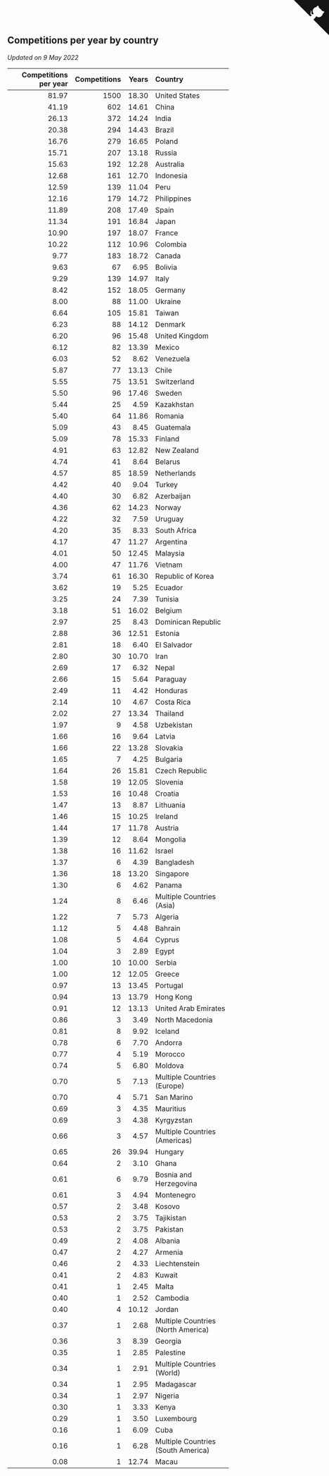 ## Competitions per year by country

*Updated on  9 May 2022*

| Competitions per year | Competitions | Years | Country |
| ---: | ---: | ---: | :--- |
| 81.97 | 1500 | 18.30 | United States |
| 41.19 | 602 | 14.61 | China |
| 26.13 | 372 | 14.24 | India |
| 20.38 | 294 | 14.43 | Brazil |
| 16.76 | 279 | 16.65 | Poland |
| 15.71 | 207 | 13.18 | Russia |
| 15.63 | 192 | 12.28 | Australia |
| 12.68 | 161 | 12.70 | Indonesia |
| 12.59 | 139 | 11.04 | Peru |
| 12.16 | 179 | 14.72 | Philippines |
| 11.89 | 208 | 17.49 | Spain |
| 11.34 | 191 | 16.84 | Japan |
| 10.90 | 197 | 18.07 | France |
| 10.22 | 112 | 10.96 | Colombia |
| 9.77 | 183 | 18.72 | Canada |
| 9.63 | 67 | 6.95 | Bolivia |
| 9.29 | 139 | 14.97 | Italy |
| 8.42 | 152 | 18.05 | Germany |
| 8.00 | 88 | 11.00 | Ukraine |
| 6.64 | 105 | 15.81 | Taiwan |
| 6.23 | 88 | 14.12 | Denmark |
| 6.20 | 96 | 15.48 | United Kingdom |
| 6.12 | 82 | 13.39 | Mexico |
| 6.03 | 52 | 8.62 | Venezuela |
| 5.87 | 77 | 13.13 | Chile |
| 5.55 | 75 | 13.51 | Switzerland |
| 5.50 | 96 | 17.46 | Sweden |
| 5.44 | 25 | 4.59 | Kazakhstan |
| 5.40 | 64 | 11.86 | Romania |
| 5.09 | 43 | 8.45 | Guatemala |
| 5.09 | 78 | 15.33 | Finland |
| 4.91 | 63 | 12.82 | New Zealand |
| 4.74 | 41 | 8.64 | Belarus |
| 4.57 | 85 | 18.59 | Netherlands |
| 4.42 | 40 | 9.04 | Turkey |
| 4.40 | 30 | 6.82 | Azerbaijan |
| 4.36 | 62 | 14.23 | Norway |
| 4.22 | 32 | 7.59 | Uruguay |
| 4.20 | 35 | 8.33 | South Africa |
| 4.17 | 47 | 11.27 | Argentina |
| 4.01 | 50 | 12.45 | Malaysia |
| 4.00 | 47 | 11.76 | Vietnam |
| 3.74 | 61 | 16.30 | Republic of Korea |
| 3.62 | 19 | 5.25 | Ecuador |
| 3.25 | 24 | 7.39 | Tunisia |
| 3.18 | 51 | 16.02 | Belgium |
| 2.97 | 25 | 8.43 | Dominican Republic |
| 2.88 | 36 | 12.51 | Estonia |
| 2.81 | 18 | 6.40 | El Salvador |
| 2.80 | 30 | 10.70 | Iran |
| 2.69 | 17 | 6.32 | Nepal |
| 2.66 | 15 | 5.64 | Paraguay |
| 2.49 | 11 | 4.42 | Honduras |
| 2.14 | 10 | 4.67 | Costa Rica |
| 2.02 | 27 | 13.34 | Thailand |
| 1.97 | 9 | 4.58 | Uzbekistan |
| 1.66 | 16 | 9.64 | Latvia |
| 1.66 | 22 | 13.28 | Slovakia |
| 1.65 | 7 | 4.25 | Bulgaria |
| 1.64 | 26 | 15.81 | Czech Republic |
| 1.58 | 19 | 12.05 | Slovenia |
| 1.53 | 16 | 10.48 | Croatia |
| 1.47 | 13 | 8.87 | Lithuania |
| 1.46 | 15 | 10.25 | Ireland |
| 1.44 | 17 | 11.78 | Austria |
| 1.39 | 12 | 8.64 | Mongolia |
| 1.38 | 16 | 11.62 | Israel |
| 1.37 | 6 | 4.39 | Bangladesh |
| 1.36 | 18 | 13.20 | Singapore |
| 1.30 | 6 | 4.62 | Panama |
| 1.24 | 8 | 6.46 | Multiple Countries (Asia) |
| 1.22 | 7 | 5.73 | Algeria |
| 1.12 | 5 | 4.48 | Bahrain |
| 1.08 | 5 | 4.64 | Cyprus |
| 1.04 | 3 | 2.89 | Egypt |
| 1.00 | 10 | 10.00 | Serbia |
| 1.00 | 12 | 12.05 | Greece |
| 0.97 | 13 | 13.45 | Portugal |
| 0.94 | 13 | 13.79 | Hong Kong |
| 0.91 | 12 | 13.13 | United Arab Emirates |
| 0.86 | 3 | 3.49 | North Macedonia |
| 0.81 | 8 | 9.92 | Iceland |
| 0.78 | 6 | 7.70 | Andorra |
| 0.77 | 4 | 5.19 | Morocco |
| 0.74 | 5 | 6.80 | Moldova |
| 0.70 | 5 | 7.13 | Multiple Countries (Europe) |
| 0.70 | 4 | 5.71 | San Marino |
| 0.69 | 3 | 4.35 | Mauritius |
| 0.69 | 3 | 4.38 | Kyrgyzstan |
| 0.66 | 3 | 4.57 | Multiple Countries (Americas) |
| 0.65 | 26 | 39.94 | Hungary |
| 0.64 | 2 | 3.10 | Ghana |
| 0.61 | 6 | 9.79 | Bosnia and Herzegovina |
| 0.61 | 3 | 4.94 | Montenegro |
| 0.57 | 2 | 3.48 | Kosovo |
| 0.53 | 2 | 3.75 | Tajikistan |
| 0.53 | 2 | 3.75 | Pakistan |
| 0.49 | 2 | 4.08 | Albania |
| 0.47 | 2 | 4.27 | Armenia |
| 0.46 | 2 | 4.33 | Liechtenstein |
| 0.41 | 2 | 4.83 | Kuwait |
| 0.41 | 1 | 2.45 | Malta |
| 0.40 | 1 | 2.52 | Cambodia |
| 0.40 | 4 | 10.12 | Jordan |
| 0.37 | 1 | 2.68 | Multiple Countries (North America) |
| 0.36 | 3 | 8.39 | Georgia |
| 0.35 | 1 | 2.85 | Palestine |
| 0.34 | 1 | 2.91 | Multiple Countries (World) |
| 0.34 | 1 | 2.95 | Madagascar |
| 0.34 | 1 | 2.97 | Nigeria |
| 0.30 | 1 | 3.33 | Kenya |
| 0.29 | 1 | 3.50 | Luxembourg |
| 0.16 | 1 | 6.09 | Cuba |
| 0.16 | 1 | 6.28 | Multiple Countries (South America) |
| 0.08 | 1 | 12.74 | Macau |


<a href="https://github.com/JustinTimeCuber/wca_statistics" class="github-corner" aria-label="View source on Github"><svg width="80" height="80" viewBox="0 0 250 250" style="fill:#151513; color:#fff; position: absolute; top: 0; border: 0; right: 0;" aria-hidden="true"><path d="M0,0 L115,115 L130,115 L142,142 L250,250 L250,0 Z"></path><path d="M128.3,109.0 C113.8,99.7 119.0,89.6 119.0,89.6 C122.0,82.7 120.5,78.6 120.5,78.6 C119.2,72.0 123.4,76.3 123.4,76.3 C127.3,80.9 125.5,87.3 125.5,87.3 C122.9,97.6 130.6,101.9 134.4,103.2" fill="currentColor" style="transform-origin: 130px 106px;" class="octo-arm"></path><path d="M115.0,115.0 C114.9,115.1 118.7,116.5 119.8,115.4 L133.7,101.6 C136.9,99.2 139.9,98.4 142.2,98.6 C133.8,88.0 127.5,74.4 143.8,58.0 C148.5,53.4 154.0,51.2 159.7,51.0 C160.3,49.4 163.2,43.6 171.4,40.1 C171.4,40.1 176.1,42.5 178.8,56.2 C183.1,58.6 187.2,61.8 190.9,65.4 C194.5,69.0 197.7,73.2 200.1,77.6 C213.8,80.2 216.3,84.9 216.3,84.9 C212.7,93.1 206.9,96.0 205.4,96.6 C205.1,102.4 203.0,107.8 198.3,112.5 C181.9,128.9 168.3,122.5 157.7,114.1 C157.9,116.9 156.7,120.9 152.7,124.9 L141.0,136.5 C139.8,137.7 141.6,141.9 141.8,141.8 Z" fill="currentColor" class="octo-body"></path></svg></a><style>.github-corner:hover .octo-arm{animation:octocat-wave 560ms ease-in-out}@keyframes octocat-wave{0%,100%{transform:rotate(0)}20%,60%{transform:rotate(-25deg)}40%,80%{transform:rotate(10deg)}}@media (max-width:500px){.github-corner:hover .octo-arm{animation:none}.github-corner .octo-arm{animation:octocat-wave 560ms ease-in-out}}</style>
